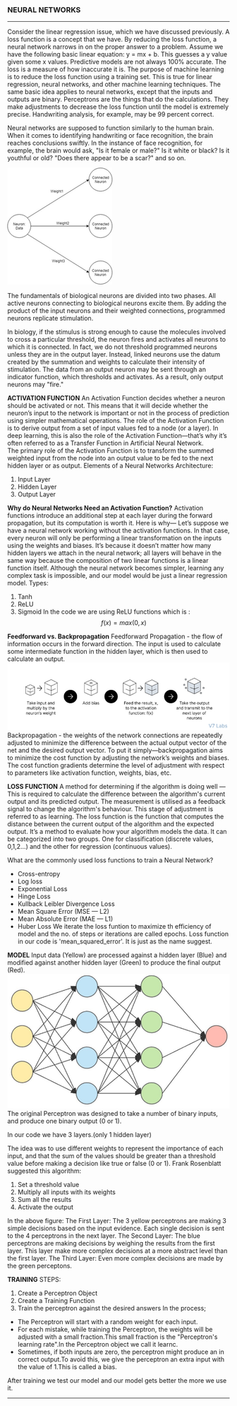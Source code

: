 ### NEURAL NETWORKS
---
Consider the linear regression issue, which we have discussed previously. A loss function is a concept that we have. By reducing the loss function, a neural network narrows in on the proper answer to a problem.
Assume we have the following basic linear equation: y = mx + b. This guesses a y value given some x values.
Predictive models are not always 100% accurate. The loss is a measure of how inaccurate it is. The purpose of machine learning is to reduce the loss function using a training set. This is true for linear regression, neural networks, and other machine learning techniques.
The same basic idea applies to neural networks, except that the inputs and outputs are binary. Perceptrons are the things that do the calculations. They make adjustments to decrease the loss function until the model is extremely precise. Handwriting analysis, for example, may be 99 percent correct.

Neural networks are supposed to function similarly to the human brain. When it comes to identifying handwriting or face recognition, the brain reaches conclusions swiftly. In the instance of face recognition, for example, the brain would ask, "Is it female or male?" Is it white or black? Is it youthful or old? "Does there appear to be a scar?" and so on.

![ alt algo](neuron-3762966.jpg "Figure 3")

The fundamentals of biological neurons are divided into two phases. All active neurons connecting to biological neurons excite them. By adding the product of the input neurons and their weighted connections, programmed neurons replicate stimulation.

In biology, if the stimulus is strong enough to cause the molecules involved to cross a particular threshold, the neuron fires and activates all neurons to which it is connected. In fact, we do not threshold programmed neurons unless they are in the output layer. Instead, linked neurons use the datum created by the summation and weights to calculate their intensity of stimulation. The data from an output neuron may be sent through an indicator function, which thresholds and activates. As a result, only output neurons may "fire."

**ACTIVATION FUNCTION**
An Activation Function decides whether a neuron should be activated or not. This means that it will decide whether the neuron’s input to the network is important or not in the process of prediction using simpler mathematical operations. 
The role of the Activation Function is to derive output from a set of input values fed to a node (or a layer).
In deep learning, this is also the role of the Activation Function—that’s why it’s often referred to as a Transfer Function in Artificial Neural Network.  
The primary role of the Activation Function is to transform the summed weighted input from the node into an output value to be fed to the next hidden layer or as output. 
Elements of a Neural Networks Architecture:
1. Input Layer
2. Hidden Layer
3. Output Layer

**Why do Neural Networks Need an Activation Function?**
Activation functions introduce an additional step at each layer during the forward propagation, but its computation is worth it. Here is why—
Let’s suppose we have a neural network working without the activation functions. 
In that case, every neuron will only be performing a linear transformation on the inputs using the weights and biases. It’s because it doesn’t matter how many hidden layers we attach in the neural network; all layers will behave in the same way because the composition of two linear functions is a linear function itself.
Although the neural network becomes simpler, learning any complex task is impossible, and our model would be just a linear regression model.
Types:
1. Tanh
2. ReLU
3. Sigmoid
In the code we are using ReLU functions which is :
$$f(x) = max(0,x)$$

**Feedforward vs. Backpropagation**
Feedforward Propagation - the flow of information occurs in the forward direction. The input is used to calculate some intermediate function in the hidden layer, which is then used to calculate an output. 
![ alt algo](1.jpg "Figure 2")
Backpropagation - the weights of the network connections are repeatedly adjusted to minimize the difference between the actual output vector of the net and the desired output vector.
To put it simply—backpropagation aims to minimize the cost function by adjusting the network’s weights and biases. The cost function gradients determine the level of adjustment with respect to parameters like activation function, weights, bias, etc.

**LOSS FUNCTION**
A method for determining if the algorithm is doing well — This is required to calculate the difference between the algorithm's current output and its predicted output. The measurement is utilised as a feedback signal to change the algorithm's behaviour. This stage of adjustment is referred to as learning.
The loss function is the function that computes the distance between the current output of the algorithm and the expected output. It’s a method to evaluate how your algorithm models the data. It can be categorized into two groups. One for classification (discrete values, 0,1,2…) and the other for regression (continuous values).

What are the commonly used loss functions to train a Neural Network?
- Cross-entropy
- Log loss
- Exponential Loss
- Hinge Loss
- Kullback Leibler Divergence Loss
- Mean Square Error (MSE — L2)
- Mean Absolute Error (MAE — L1)
- Huber Loss
We iterate the loss funtion to maximize th efficiency of model and the no. of steps or iterations are called epochs.
Loss function in our code is 'mean_squared_error'.
It is just as the name suggest.

**MODEL**
Input data (Yellow) are processed against a hidden layer (Blue) and modified against another hidden layer (Green) to produce the final output (Red).
![ alt algo](img_neural_networks.jpg "Figure 3")
The original Perceptron was designed to take a number of binary inputs, and produce one binary output (0 or 1).

In our code we have 3 layers.(only 1 hidden layer)

The idea was to use different weights to represent the importance of each input, and that the sum of the values should be greater than a threshold value before making a decision like true or false (0 or 1).
Frank Rosenblatt suggested this algorithm:
1. Set a threshold value
2. Multiply all inputs with its weights
3. Sum all the results
4. Activate the output

In the above figure:
The First Layer:
The 3 yellow perceptrons are making 3 simple decisions based on the input evidence. Each single decision is sent to the 4 perceptrons in the next layer.
The Second Layer:
The blue perceptrons are making decisions by weighing the results from the first layer. This layer make more complex decisions at a more abstract level than the first layer.
The Third Layer:
Even more complex decisions are made by the green perceptons.

**TRAINING**
STEPS:
1. Create a Perceptron Object
2. Create a Training Function
3. Train the perceptron against the desired answers
In the process;
- The Perceptron will start with a random weight for each input.
- For each mistake, while training the Perceptron, the weights will be adjusted with a small fraction.This small fraction is the "Perceptron's learning rate".In the Perceptron object we call it learnc.
- Sometimes, if both inputs are zero, the perceptron might produce an in correct output.To avoid this, we give the perceptron an extra input with the value of 1.This is called a bias.

After training we test our model and our model gets better the more we use it.

---
